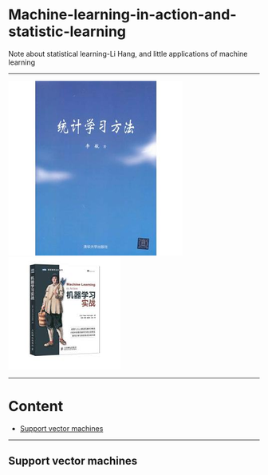 # Machine-learning-in-action-and-statistic-learning
Note about statistical learning-Li Hang, and little applications of machine learning  

***  
![](/fig/lihang.jpg)  
![](/fig/ML_in_action.jpg)  

***  

# Content  
* [Support vector machines](#support-vector-machines)  

***  
Support vector machines  
---  
